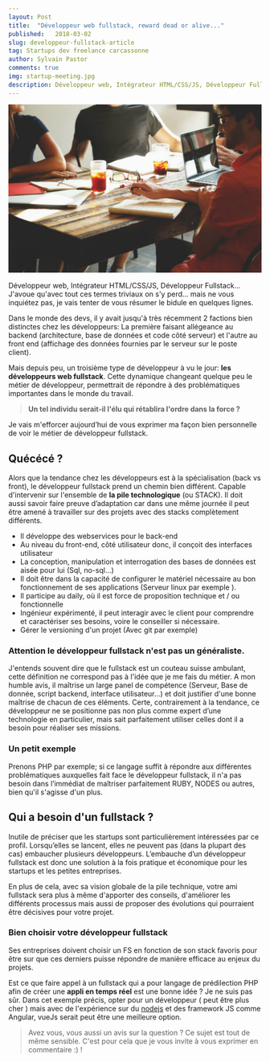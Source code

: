 ```yaml
---
layout: Post
title:  "Développeur web fullstack, reward dead or alive..."
published:   2018-03-02
slug: developpeur-fullstack-article
tag: Startups dev freelance carcassonne
author: Sylvain Pastor
comments: true
img: startup-meeting.jpg
description: Développeur web, Intégrateur HTML/CSS/JS, Développeur Fullstack... J'avoue qu'avec tout ces termes triviaux on s'y perd... mais ne vous inquiétez pas, je vais tenter de vous résumer le bidule en quelques lignes.
---
```

![Developpeur web fullstack](../.vuepress/public/img/uploads/startup-meeting.jpg)


Développeur web, Intégrateur HTML/CSS/JS, Développeur Fullstack... J'avoue qu'avec tout ces termes triviaux on s'y perd... mais ne vous inquiétez pas, je vais tenter de vous résumer le bidule en quelques lignes.

Dans le monde des devs, il y avait jusqu'à très récemment 2 factions bien distinctes chez les développeurs: La première faisant allégeance au backend (architecture, base de données et code côté serveur) et l'autre au front end (affichage des données fournies par le serveur sur le poste client).

Mais depuis peu, un troisième type de développeur à vu le jour: **les développeurs web fullstack**. Cette dynamique changeant quelque peu le métier de développeur, permettrait de répondre à des problématiques importantes dans le monde du travail.

> **Un tel individu serait-il l'élu qui rétablira l'ordre dans la force ?**

Je vais m'efforcer aujourd’hui de vous exprimer ma façon bien personnelle de voir le métier de développeur fullstack.

## Quécécé ?

Alors que la tendance chez les développeurs est à la spécialisation (back vs front), le développeur fullstack prend un chemin bien différent. Capable d'intervenir sur l'ensemble de **la pile technologique** (ou STACK). Il doit aussi savoir faire preuve d’adaptation car dans une même journée il peut être amené à travailler sur des projets avec des stacks complètement différents.

* Il développe des webservices pour le back-end
* Au niveau du front-end, côté utilisateur donc, il conçoit des interfaces utilisateur
* La conception, manipulation et interrogation des bases de données est aisée pour lui (Sql, no-sql...)
* Il doit être dans la capacité de configurer le matériel nécessaire au bon fonctionnement de ses applications (Serveur linux par exemple ).
* Il participe au daily, où il est force de proposition technique et / ou fonctionnelle
* Ingénieur expérimenté, il peut interagir avec le client pour comprendre et caractériser ses besoins, voire le conseiller si nécessaire.
* Gérer le versioning d'un projet (Avec git par exemple)


### Attention le développeur fullstack n'est pas un généraliste.
J'entends souvent dire que le fullstack est un couteau suisse ambulant, cette définition ne correspond pas à l'idée que je me fais du métier. A mon humble avis, il maîtrise un large panel de compétence (Serveur, Base de donnée, script backend, interface utilisateur...) et doit justifier d'une bonne maîtrise de chacun de ces éléments. Certe, contrairement à la tendance, ce développeur ne se positionne pas non plus comme expert d’une technologie en particulier, mais sait parfaitement utiliser celles dont il a besoin pour réaliser ses missions.

### Un petit exemple
Prenons PHP par exemple; si ce langage suffit à répondre aux différentes problématiques auxquelles fait face le développeur fullstack, il n'a pas besoin dans l’immédiat de maîtriser parfaitement RUBY, NODES ou autres, bien qu'il s'agisse d'un plus.

## Qui a besoin d'un fullstack ?

Inutile de préciser que les startups sont particulièrement intéressées par ce profil. Lorsqu’elles se lancent, elles ne peuvent pas (dans la plupart des cas) embaucher plusieurs développeurs. L’embauche d’un développeur fullstack est donc une solution à la fois pratique et économique pour les startups et les petites entreprises.

En plus de cela, avec sa vision globale de la pile technique, votre ami fullstack sera plus à même d'apporter des conseils, d'améliorer les différents processus mais aussi de proposer des évolutions qui pourraient être décisives pour votre projet.

### Bien choisir votre développeur fullstack

Ses entreprises doivent choisir un FS en fonction de son stack favoris pour être sur que ces derniers puisse répondre de manière efficace au enjeux du projets.

Est ce que faire appel à un fullstack qui a pour langage de prédilection PHP afin de créer une **appli en temps réel** est une bonne idée ? Je ne suis pas sûr. Dans cet exemple précis, opter pour un développeur ( peut être plus cher ) mais avec de l'expérience sur du [nodejs](http://websylvain.com/startups/dev/nodejs/nodejs-pour-startup) et des framework JS comme Angular, vueJs serait peut être une meilleure option.


> Avez vous, vous aussi un avis sur la question ? Ce sujet est tout de même sensible. C'est pour cela que je vous invite à vous exprimer en commentaire :) !
